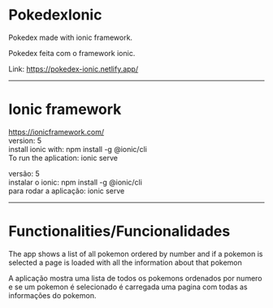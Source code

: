 # PokedexIonic
Pokedex made with ionic framework.

Pokedex feita com o framework ionic.

Link: https://pokedex-ionic.netlify.app/

-------------------------------------------------
# Ionic framework
https://ionicframework.com/<br>
version: 5<br>
install ionic with: npm install -g @ionic/cli<br>
To run the aplication: ionic serve<br>

versão: 5<br>
instalar o ionic: npm install -g @ionic/cli<br>
para rodar a aplicação: ionic serve

------------------------------------------------

# Functionalities/Funcionalidades

The app shows a list of all pokemon ordered by number and if a pokemon is selected a page is loaded with all the information about that pokemon<br>

A aplicação mostra uma lista de todos os pokemons ordenados por numero e se um pokemon é selecionado é carregada uma pagina com todas as informações do pokemon.<br>
